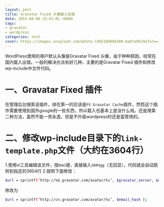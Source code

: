 ```yaml
---
layout: post
title: Gravatar Fixed 头像载入出错
date: 2015-08-08 15:41:01 +0800
tags:
- gravatar 
- wordpress
categories: tech
cover: https://images.unsplash.com/photo-1465189684280-6a8fa9b19a7a?w=1600&q=900
---
```


WordPress使用的用户默认头像是Gravatar Fixed 头像，由于种种原因，经常在国内载入出错。一般的解决办法有好几种，主要的是Gravatar Fixed 插件和修改wp-include中文件代码。
# 一、Gravatar Fixed 插件
在管理后台搜索该插件，排在第一的应该是`FV Gravatar Cache`插件，然而这个插件需要使用到国外google的一些东西，所以载入也基本上是没什么戏。还是用第二种方法，虽然不能一劳永逸，但是不升级wordpress时还是蛮管用的。
# 二、修改wp-include目录下的`link-template.php`文件（大约在3604行）
1.使用vi工具编辑该文件，按esc键，直接输入`3604gg`（无回显），代码就会自动跳转到指定的3604行
2.按照下面修改：
```bash
$url = sprintf(‘http://%d.gravatar.com/avatar/%s’, $gravatar_server, $email_hash );
```
修改为
```bash
$url = sprintf(‘http://cn.gravatar.com/avatar/%s’, $email_hash );
```